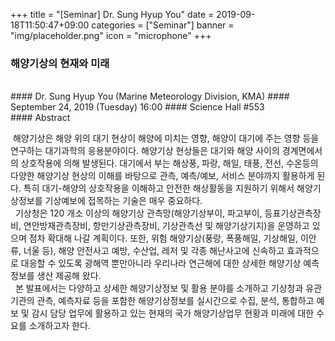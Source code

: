 +++
title = "[Seminar] Dr. Sung Hyup You"
date = 2019-09-18T11:50:47+09:00
categories = ["Seminar"]
banner = "img/placeholder.png"
icon = "microphone"
+++
### 해양기상의 현재와 미래
<br>
#### Dr. Sung Hyup You (Marine Meteorology Division, KMA)
#### September 24, 2019 (Tuesday) 16:00
#### Science Hall #553
<br>
#### Abstract

<p>
&nbsp;해양기상은 해양 위의 대기 현상이 해양에 미치는 영향, 해양이 대기에 주는 영향 등을 연구하는 대기과학의 응용분야이다. 해양기상 현상들은 대기와 해양 사이의 경계면에서의 상호작용에 의해 발생된다. 대기에서 부는 해상풍, 파랑, 해일, 태풍, 전선, 수온등의 다양한 해양기상 현상의 이해를 바탕으로 관측, 예측/예보, 서비스 분야까지 활용하게 된다. 특히  대기-해양의 상호작용을 이해하고 안전한 해상활동을 지원하기 위해서 해양기상정보를 기상예보에 접목하는 기술은 매우 중요하다.<br>
&nbsp; 기상청은 120 개소 이상의 해양기상 관측망(해양기상부이, 파고부이, 등표기상관측장비, 연안방재관측장비, 항만기상관측장비, 기상관측선 및 해양기상기지)을 운영하고 있으며 점차 확대해 나갈 계획이다. 또한, 위험 해양기상(풍랑, 폭풍해일, 기상해일, 이안류, 너울 등), 해양 안전사고 예방, 수산업, 레저 및 각종 해난사고에 신속하고 효과적으로 대응할 수 있도록 광해역 뿐만아니라 우리나라 연근해에 대한 상세한 해양기상 예측정보를 생산 제공해 왔다.<br>
&nbsp; 본 발표에서는 다양하고 상세한 해양기상정보 및 활용 분야를 소개하고 기상청과 유관기관의 관측, 예측자료 등을 포함한 해양기상정보를 실시간으로 수집, 분석, 통합하고 예보 및 감시 담당 업무에 활용하고 있는 현재의 국가 해양기상업무 현황과 미래에 대한 수요를 소개하고자 한다.</p>
